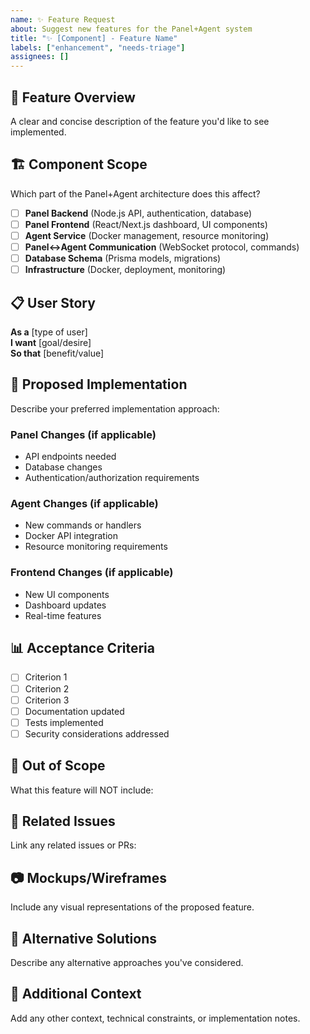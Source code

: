 ```yaml
---
name: ✨ Feature Request
about: Suggest new features for the Panel+Agent system
title: "✨ [Component] - Feature Name"
labels: ["enhancement", "needs-triage"]
assignees: []
---
```


## 🎯 **Feature Overview**
A clear and concise description of the feature you'd like to see implemented.

## 🏗️ **Component Scope**
Which part of the Panel+Agent architecture does this affect?

- [ ] **Panel Backend** (Node.js API, authentication, database)
- [ ] **Panel Frontend** (React/Next.js dashboard, UI components)
- [ ] **Agent Service** (Docker management, resource monitoring)
- [ ] **Panel↔Agent Communication** (WebSocket protocol, commands)
- [ ] **Database Schema** (Prisma models, migrations)
- [ ] **Infrastructure** (Docker, deployment, monitoring)

## 📋 **User Story**
**As a** [type of user]  
**I want** [goal/desire]  
**So that** [benefit/value]

## 🔧 **Proposed Implementation**
Describe your preferred implementation approach:

### Panel Changes (if applicable)
- API endpoints needed
- Database changes
- Authentication/authorization requirements

### Agent Changes (if applicable)
- New commands or handlers
- Docker API integration
- Resource monitoring requirements

### Frontend Changes (if applicable)
- New UI components
- Dashboard updates
- Real-time features

## 📊 **Acceptance Criteria**
- [ ] Criterion 1
- [ ] Criterion 2
- [ ] Criterion 3
- [ ] Documentation updated
- [ ] Tests implemented
- [ ] Security considerations addressed

## 🚫 **Out of Scope**
What this feature will NOT include:

## 🔗 **Related Issues**
Link any related issues or PRs:

## 📷 **Mockups/Wireframes**
Include any visual representations of the proposed feature.

## 🤔 **Alternative Solutions**
Describe any alternative approaches you've considered.

## 📝 **Additional Context**
Add any other context, technical constraints, or implementation notes.
